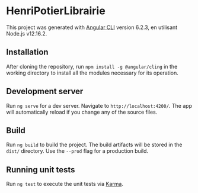 # HenriPotierLibrairie

This project was generated with [Angular CLI](https://github.com/angular/angular-cli) version 6.2.3, en utilisant Node.js v12.16.2.

## Installation

After cloning the repository, run `npm install -g @angular/cling` in the working directory to install all the modules necessary for its operation.

## Development server

Run `ng serve` for a dev server. Navigate to `http://localhost:4200/`. The app will automatically reload if you change any of the source files.

## Build

Run `ng build` to build the project. The build artifacts will be stored in the `dist/` directory. Use the `--prod` flag for a production build.

## Running unit tests

Run `ng test` to execute the unit tests via [Karma](https://karma-runner.github.io).